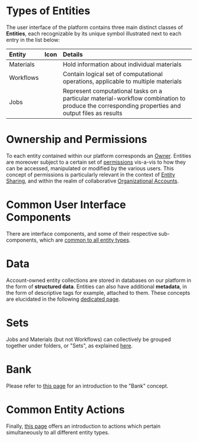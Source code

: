 # Types of Entities

The user interface of the platform contains three main distinct classes of **Entities**, each recognizable by its unique symbol illustrated next to each entry in the list below:

| Entity    |  Icon      | Details        | 
| :-------- |:----------- |:------------- |
| Materials | <i class="zmdi zmdi-widgets"></i>    | Hold information about individual materials |
| Workflows | <i class="zmdi zmdi-dot-circle"></i> | Contain logical set of computational operations, applicable to multiple materials |
| Jobs      | <i class="zmdi zmdi-file"></i> | Represent computational tasks on a particular material-workflow combination to produce the corresponding properties and output files as results |


# Ownership and Permissions

To each entity contained within our platform corresponds an [Owner](ownership.md). Entities are moreover subject to a certain set of [permissions](permissions.md) vis-a-vis to how they can be accessed, manipulated or modified by the various users. This concept of permissions is particularly relevant in the context of [Entity Sharing](/collaboration/sharing/ui.md), and within the realm of collaborative [Organizational Accounts](/collaboration/organizations/overview.md). 

# Common User Interface Components

There are interface components, and some of their respective sub-components, which are [common to all entity types](ui/overview.md). 

# Data

Account-owned entity collections are stored in databases on our platform in the form of **structured data**.  Entities can also have additional **metadata**, in the form of descriptive tags for example, attached to them. These concepts are elucidated in the following [dedicated page](data.md).

# Sets

Jobs and Materials (but not Workflows) can collectively be grouped together under folders, or "Sets", as explained [here](actions/sets.md).

# Bank

Please refer to [this page](bank.md) for an introduction to the "Bank" concept.

# Common Entity Actions

Finally, [this page](/entities-general/actions/overview.md) offers an introduction to actions which pertain simultaneously to all different entity types.



